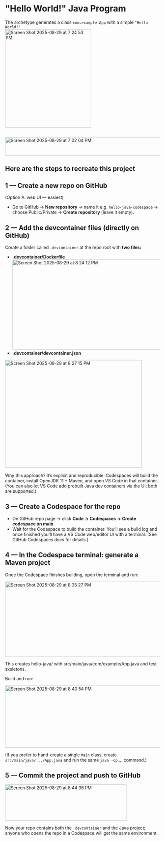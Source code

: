 # "Hello World!" Java Program
The archetype generates a class `com.example.App` with a simple `"Hello World!"` <br>
<img width="280" height="319" alt="Screen Shot 2025-08-29 at 7 24 53 PM" src="https://github.com/user-attachments/assets/ee137669-61ca-4f70-a398-0c440dc431ad" />

<br><img width="633" height="61" alt="Screen Shot 2025-08-29 at 7 02 04 PM" src="https://github.com/user-attachments/assets/9fb912c9-2011-441b-a156-ea37b668cb30" />
## Here are the steps to recreate this project
## 1 — Create a new repo on GitHub

(Option A: web UI — easiest)

- Go to GitHub → <b>New repository</b> → name it e.g. `hello-java-codespace` → choose Public/Private → <b>Create repository</b> (leave it empty).
## 2 — Add the devcontainer files (directly on GitHub)

Create a folder called `.devcontainer` at the repo root with <b>two files:</b>
- <b>.devcontainer/Dockerfile</b>
<img width="769" height="292" alt="Screen Shot 2025-08-29 at 8 24 12 PM" src="https://github.com/user-attachments/assets/1cab9a31-5c4e-4a4a-9613-123f80a562d2" /> <br>
- <b>.devcontainer/devcontainer.json</b>
<img width="445" height="349" alt="Screen Shot 2025-08-29 at 8 27 15 PM" src="https://github.com/user-attachments/assets/4cc38aa7-5847-4372-9224-1ffd31b7861d" />
<br><br>
Why this approach? it’s explicit and reproducible: Codespaces will build the container, install OpenJDK 11 + Maven, and open VS Code in that container. (You can also let VS Code add prebuilt Java dev containers via the UI; both are supported.)

## 3 — Create a Codespace for the repo

- On GitHub repo page → click <b>Code → Codespaces → Create codespace on main</b>.
- Wait for the Codespace to build the container. You’ll see a build log and once finished you’ll have a VS Code web/editor UI with a terminal. (See GitHub Codespaces docs for details.)

## 4 — In the Codespace terminal: generate a Maven project

Once the Codespace finishes building, open the terminal and run:

<img width="539" height="244" alt="Screen Shot 2025-08-29 at 8 35 27 PM" src="https://github.com/user-attachments/assets/fae5ac52-5c56-4d66-a8c5-86196833820b" />

This creates hello-java/ with src/main/java/com/example/App.java and test skeletons.

Build and run:

<img width="521" height="202" alt="Screen Shot 2025-08-29 at 8 40 54 PM" src="https://github.com/user-attachments/assets/f3a61813-88fd-4cec-b181-52d2745c0b0f" />

(If you prefer to hand-create a single `Main` class, create `src/main/java/.../App.java` and run the same `java -cp` ... command.)

## 5 — Commit the project and push to GitHub

<img width="395" height="118" alt="Screen Shot 2025-08-29 at 8 44 36 PM" src="https://github.com/user-attachments/assets/c83016d6-fedb-4e1c-93ea-086753de4adc" />

Now your repo contains both the `.devcontainer` and the Java project; anyone who opens the repo in a Codespace will get the same environment.
